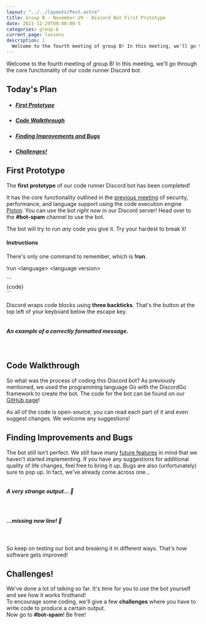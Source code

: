 ```yaml
---
layout: "../../layouts/Post.astro"
title: Group B - November 29 - Discord Bot First Prototype
date: 2021-11-29T00:00:00-5
categories: group-b
current_page: lessons
description: |
  Welcome to the fourth meeting of group B! In this meeting, we'll go through the core functionality of our code runner Discord bot.
---
```

Welcome to the fourth meeting of group B! In this meeting, we'll go through the core functionality of our code runner Discord bot.

## Today's Plan
- <h5><a href="#first-prototype">First Prototype</a></h5>
- <h5><a href="#code-walkthrough">Code Walkthrough</a></h5>
- <h5><a href="#finding-improvements-and-bugs">Finding Improvements and Bugs</a></h5>
- <h5><a href="#challenges">Challenges!</a></h5>

## First Prototype

The **first prototype** of our code runner Discord bot has been completed!

It has the core functionality outlined in the [previous meeting](http://localhost:4000/group-b/2021/11/21/group-b-lesson-6.html#baseline-features) of security, performance, and language support using the code execution engine [Piston](https://github.com/engineer-man/piston). You can use the bot *right now* in our Discord server! Head over to the **#bot-spam** channel to use the bot.

The bot will try to run *any* code you give it. Try your hardest to break it!

#### Instructions

There's only one command to remember, which is **!run**.

!run \<language\> \<language version\>  

\`​\`​\`  
{code}  
\`​\`​\`  

Discord wraps code blocks using **three backticks**. That's the button at the top left of your keyboard below the escape key.

<img src="/assets/img/group-b/lesson-7/discord-bot-example.png" alt="" class="post-img-large">

##### *An example of a correctly formatted message.*
<br>

## Code Walkthrough

So what was the process of coding this Discord bot? As previously mentioned, we used the programming language Go with the DiscordGo framework to create the bot. The code for the bot can be found on our [GitHub page](https://github.com/WoodlandsComputerScience/CodeRunnerBot)!

As all of the code is open-source, you can read each part of it and even suggest changes. We welcome any suggestions!

## Finding Improvements and Bugs

The bot still isn't perfect. We still have many [future features](http://localhost:4000/group-b/2021/11/21/group-b-lesson-6.html#future-features) in mind that we haven't started implementing. If you have any suggestions for additional quality of life changes, feel free to bring it up. Bugs are also (unfortunately) sure to pop up. In fact, we've already come across one...

<img src="/assets/img/group-b/lesson-7/discord-bot-bug-1.png" alt="" class="post-img-large">

##### *A very strange output...* 🐒
<br>

<img src="/assets/img/group-b/lesson-7/discord-bot-bug-2.png" alt="" class="post-img-large">

##### *...missing new line!* 🍌
<br>

So keep on testing our bot and breaking it in different ways. That's how software gets improved!

## Challenges!

We've done a lot of talking so far. It's time for you to use the bot yourself and see how it works firsthand!  
To encourage some coding, we'll give a few **challenges** where you have to write code to produce a certain output.  
Now go to **#bot-spam**! Be free!

<img src="/assets/img/group-b/lesson-7/vishnu.png" alt="" class="post-img-large">
